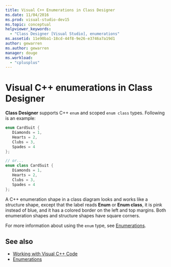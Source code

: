 ```yaml
---
title: Visual C++ Enumerations in Class Designer
ms.date: 11/04/2016
ms.prod: visual-studio-dev15
ms.topic: conceptual
helpviewer_keywords:
  - "Class Designer [Visual Studio], enumerations"
ms.assetid: 11e90ba1-18cd-44f8-9e26-e3746a7a19d1
author: gewarren
ms.author: gewarren
manager: douge
ms.workload:
  - "cplusplus"
---
```

# Visual C++ enumerations in Class Designer

**Class Designer** supports C++ `enum` and scoped `enum class` types. Following is an example:

```cpp
enum CardSuit {
   Diamonds = 1,
   Hearts = 2,
   Clubs = 3,
   Spades = 4
};

// or...
enum class CardSuit {
   Diamonds = 1,
   Hearts = 2,
   Clubs = 3,
   Spades = 4
};
```

A C++ enumeration shape in a class diagram looks and works like a structure shape, except that the label reads **Enum** or **Enum class**, it is pink instead of blue, and it has a colored border on the left and top margins. Both enumeration shapes and structure shapes have square corners.

For more information about using the `enum` type, see [Enumerations](/cpp/cpp/enumerations-cpp).

## See also

- [Working with Visual C++ Code](working-with-visual-cpp-code.md)
- [Enumerations](/cpp/cpp/enumerations-cpp)